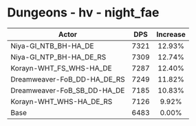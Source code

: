 # Dungeons - hv - night_fae
| Actor | DPS | Increase |
|---|:---:|:---:|
|Niya-GI_NTB_BH-HA_DE|7321|12.93%|
|Niya-GI_NTP_BH-HA_DE_RS|7309|12.74%|
|Korayn-WHT_FS_WHS-HA_DE|7287|12.40%|
|Dreamweaver-FoB_DD-HA_DE_RS|7249|11.82%|
|Dreamweaver-FoB_SB_DD-HA_DE|7185|10.83%|
|Korayn-WHT_WHS-HA_DE_RS|7126|9.92%|
|Base|6483|0.00%|
